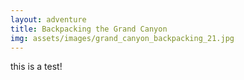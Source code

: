 ```yaml
---
layout: adventure
title: Backpacking the Grand Canyon
img: assets/images/grand_canyon_backpacking_21.jpg
---
```


this is a test!
